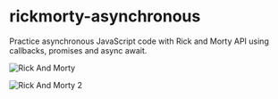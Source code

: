 # rickmorty-asynchronous

Practice asynchronous JavaScript code with Rick and Morty API using callbacks, promises and async await.

![Rick And Morty](https://user-images.githubusercontent.com/27605929/177225898-25291ebe-199a-42ba-b6d3-a5a0b8ff9a83.PNG)

![Rick And Morty 2](https://user-images.githubusercontent.com/27605929/177225902-8b380828-e3de-4313-9481-d449cfa55a0f.PNG)
